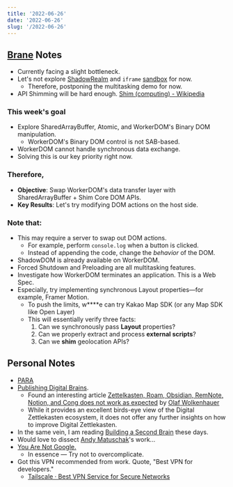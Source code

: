 ```yaml
---
title: '2022-06-26'
date: '2022-06-26'
slug: '/2022-06-26'
---
```


## [Brane](../Projects/Brane.md) Notes

- Currently facing a slight bottleneck.
- Let's not explore [ShadowRealm](../Interests/ShadowRealm.md) and `iframe` [sandbox](../Interests/Sandbox.md) for now.
  - Therefore, postponing the multitasking demo for now.
- API Shimming will be hard enough. [Shim \(computing\) - Wikipedia](<https://en.wikipedia.org/wiki/Shim_(computing)>)

### This week's goal

- Explore SharedArrayBuffer, Atomic, and WorkerDOM's Binary DOM manipulation.
  - WorkerDOM's Binary DOM control is not SAB-based.
- WorkerDOM cannot handle synchronous data exchange.
- Solving this is our key priority right now.

### Therefore,

- **Objective**: Swap WorkerDOM's data transfer layer with SharedArrayBuffer + Shim Core DOM APIs.
- **Key Results**: Let's try modifying DOM actions on the host side.

### Note that:

- This may require a server to swap out DOM actions.
  - For example, perform `console.log` when a button is clicked.
  - Instead of appending the code, change the _behavior_ of the DOM.
- ShadowDOM is already available on WorkerDOM.
- Forced Shutdown and Preloading are all multitasking features.
- Investigate how WorkerDOM terminates an application. This is a Web Spec.
- Especially, try implementing synchronous Layout properties—for example, Framer Motion.
  - To push the limits, w****e can try Kakao Map SDK (or any Map SDK like Open Layer)
  - This will essentially verify three facts:
    1. Can we synchronously pass **Layout** properties?
    2. Can we properly extract and process **external scripts**?
    3. Can we **shim** geolocation APIs?

## Personal Notes

- [PARA](../Interests/PARA.md)
- [Publishing Digital Brains](../Interests/Publishing%20Digital%20Brains.md).
  - Found an interesting article [Zettelkasten, Roam, Obsidian, RemNote, Notion, and Cong does not work as expected](https://agenda.community/t/zettelkasten-roam-obsidian-remnote-notion-and-cong-does-not-work-as-expected/71102) by [Olaf Wolkenhauer](https://agenda.community/u/olaf.wolkenhauer)
  - While it provides an excellent birds-eye view of the Digital Zettlekasten ecosystem, it does not offer any further insights on how to improve Digital Zettlekasten.
- In the same vein, I am reading [Building a Second Brain](https://www.buildingasecondbrain.com/book) these days.
- Would love to dissect [Andy Matuschak](https://andymatuschak.org/)'s work...
- [You Are Not Google.](https://blog.bradfieldcs.com/you-are-not-google-84912cf44afb)
  - In essence — Try not to overcomplicate.
- Got this VPN recommended from work. Quote, "Best VPN for developers."
  - [Tailscale · Best VPN Service for Secure Networks](https://tailscale.com/)
